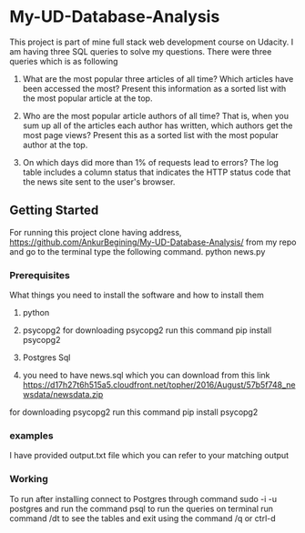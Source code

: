 # My-UD-Database-Analysis

This project is part of mine full stack web development course on Udacity. I am having three SQL queries to solve my questions.
There were three queries which is as following

1. What are the most popular three articles of all time? Which articles have been accessed the most? Present this information as a sorted list with the most popular article at the top.

2. Who are the most popular article authors of all time? That is, when you sum up all of the articles each author has written, which authors get the most page views? Present this as a sorted list with the most popular author at the top.

3. On which days did more than 1% of requests lead to errors? The log table includes a column status that indicates the HTTP status code that the news site sent to the user's browser. 

## Getting Started

For running this project clone having address, https://github.com/AnkurBegining/My-UD-Database-Analysis/ from my repo and go to the terminal type the following command.
      python news.py

### Prerequisites

What things you need to install the software and how to install them
1. python

2. psycopg2
for downloading psycopg2 run this command
       pip install psycopg2
3. Postgres Sql
4. you need to have news.sql which you can download from this link https://d17h27t6h515a5.cloudfront.net/topher/2016/August/57b5f748_newsdata/newsdata.zip

for downloading psycopg2 run this command
       pip install psycopg2
### examples
I have provided output.txt file which you can refer to your matching output

### Working

To run after installing connect to Postgres through command sudo -i -u postgres and run the command psql to run the queries on terminal run command /dt to see the tables and exit using the command /q or ctrl-d
